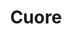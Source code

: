 ---
title: Cuore
date: 
draft: false

# descripcion
description : Conjunto de aros y dije de plata con cristal

materials: Plata 925

color: Plateado y cristal rojo

dimensions: 1cm (dije) - 1cm (aros)

code: 06-18-0371

type: "Conjuntos"

categories: [destacados]

price: $5.770,00

price_eftvo: $4.905,00

# Images
# first image will be shown in the product page
images:
  # - image: "images/path_to_image"
  # La ubicacion de las imagenes es imagenes/Conjuntos/Conjuntos.Aros y Dije/06-18-0371-cuore
  - image: "./images/conjuntos/aros_y_dije/06-18-0371-corazones-cristal-rojos_a.JPG"
  - image: "./images/conjuntos/aros_y_dije/06-18-0371-corazones-cristal-rojos_b.JPG"
---